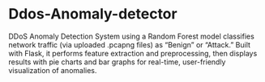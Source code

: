 # Ddos-Anomaly-detector
DDoS Anomaly Detection System using a Random Forest model classifies network traffic (via uploaded .pcapng files) as “Benign” or “Attack.” Built with Flask, it performs feature extraction and preprocessing, then displays results with pie charts and bar graphs for real-time, user-friendly visualization of anomalies.
